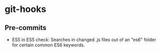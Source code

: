 # git-hooks

## Pre-commits
- ES5 in ES5 check: Searches in changed .js files out of an "es6" folder for certain common ES6 keywords.